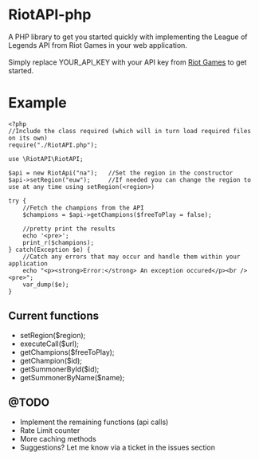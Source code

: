 RiotAPI-php
============
A PHP library to get you started quickly with implementing the League of Legends API from Riot Games in your web application.<br /><br />
Simply replace YOUR_API_KEY with your API key from [Riot Games](http://developer.riotgames.com/) to get started.

Example
============
```
<?php
//Include the class required (which will in turn load required files on its own)
require("./RiotAPI.php");

use \RiotAPI\RiotAPI;

$api = new RiotApi("na");   //Set the region in the constructor
$api->setRegion("euw");     //If needed you can change the region to use at any time using setRegion(<region>)

try {
    //Fetch the champions from the API
    $champions = $api->getChampions($freeToPlay = false);

    //pretty print the results
    echo '<pre>';
    print_r($champions);
} catch(Exception $e) {
    //Catch any errors that may occur and handle them within your application
    echo "<p><strong>Error:</strong> An exception occured</p><br /><pre>";
    var_dump($e);
}
```


Current functions
------------
 + setRegion($region);
 + executeCall($url);
 + getChampions($freeToPlay);
 + getChampion($id);
 + getSummonerById($id);
 + getSummonerByName($name);


@TODO
------------
 + Implement the remaining functions (api calls)
 + Rate Limit counter
 + More caching methods
 + Suggestions? Let me know via a ticket in the issues section
